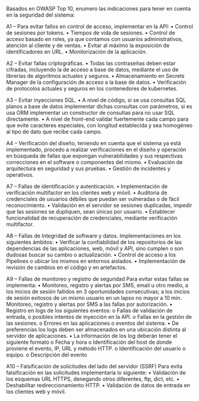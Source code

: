 Basados en OWASP Top 10, enumero las indicaciones para tener en cuenta en la seguridad del sistema: 

A1 – Para evitar fallos en control de acceso, implementar en la API: 
•	Control de sesiones por tokens.
•	Tiempos de vida de sesiones.
•	Control de acceso basado en roles, ya que contamos con usuarios administrativos, atención al cliente y de ventas.
•	Evitar al máximo la exposición de identificadores en URL.
•	Monitorización de la aplicación.

A2 – Evitar fallas criptográficas.
•	Todas las contraseñas deben estar cifradas, incluyendo la de acceso a base de datos, mediante el uso de librerías de algoritmos actuales y seguros.
•	Almacenamiento en Secrets Manager de la configuración de acceso a la base de datos.
•	Verificación de protocolos actuales y seguros en los contenedores de kubernetes.

A3 – Evitar inyecciones SQL.
•	A nivel de código, si se usa consultas SQL planos a base de datos implementar dichas consultas con parámetros, si es usa ORM implementar un constructor de consultas para no usar SQL directamente.
•	A nivel de front-end validar fuertemente cada campo para que evite caracteres especiales, con longitud establecida y sea homogéneo al tipo de dato que recibe cada campo.

A4 – Verificación del diseño, teniendo en cuenta que el sistema ya está implementado, procedo a realizar verificaciones en el diseño y operación en búsqueda de fallas que expongan vulnerabilidades y sus respectivas correcciones en el software o componentes del mismo.
•	Evaluación de arquitectura en seguridad y sus pruebas.
•	Gestión de incidentes y operativos. 

A7 – Fallas de identificación y autenticación.
•	Implementación de verificación multifactor en los clientes web y móvil.
•	Auditoria de credenciales de usuarios débiles que puedan ser vulneradas o de fácil reconocimiento.
•	Validación en el servidor se sesiones duplicadas, impedir que las sesiones se dupliquen, sean únicas por usuario.
•	Establecer funcionalidad de recuperación de credenciales, mediante verificación multifactor.


A8 – Fallas de Integridad de software y datos. 
Implementaciones en los siguientes ámbitos:
•	Verificar la confiabilidad de los repositorios de las dependencias de las aplicaciones, web, móvil y API, sino cumplen o son dudosas buscar su cambio o actualización. 
•	Control de acceso a los Pipelines o ubicar los mismos en entornos aislados.
•	Implementación de revisión de cambios en el código y en artefactos. 


A9 – Fallas de monitoreo y registro de seguridad
Para evitar estas fallas se implementa:
•	Monitoreo, registro y alertas por SMS, email u otro medio, a los inicios de sesión fallidos en 3 oportunidades consecutivas; a los inicios de sesión exitosos de un mismo usuario en un lapso no mayor a 10 min. Monitoreo, registro y alertas por SMS a las fallas por autorización.
•	Registro en logs de los siguientes eventos:
o	Fallas de validación de entrada, o posibles intentos de inyección en la API.
o	Fallas en la gestión de las sesiones.
o	Errores en las aplicaciones o eventos del sistema.
•	De preferencias los logs deben ser almacenados en una ubicación distinta al servidor de aplicaciones.
•	La información de los log deberán tener el siguiente formato
o	Fecha y hora
o	Identificación del host de donde proviene el evento, IP, URL y método HTTP.
o	Identificación del usuario o equipo.
o	Descripción del evento 

A10 – Falsificación de solicitudes del lado del servidor (SSRF)
Para evita falsificación en las solicitudes implementaría lo siguiente:
•	Validación de los esquemas URL HTTPS, denegando otros diferentes, ftp, dict, etc.
•	Deshabilitar redireccionamiento HTTP.
•	Validación de datos de entrada en los clientes web y móvil. 
